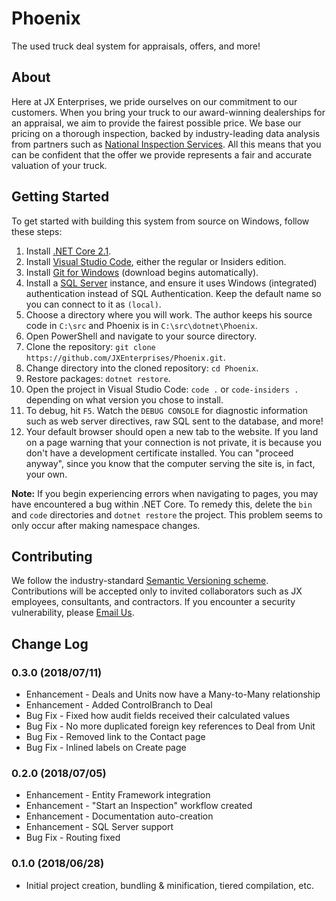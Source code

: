 # Phoenix

The used truck deal system for appraisals, offers, and more!

## About

Here at JX Enterprises, we pride ourselves on our commitment to our customers. When you bring your truck to our award-winning dealerships for an appraisal, we aim to provide the fairest possible price. We base our pricing on a thorough inspection, backed by industry-leading data analysis from partners such as [National Inspection Services](https://www.nationalinspect.com/). All this means that you can be confident that the offer we provide represents a fair and accurate valuation of your truck.

## Getting Started

To get started with building this system from source on Windows, follow these steps:

1. Install [.NET Core 2.1](https://download.microsoft.com/download/D/0/4/D04C5489-278D-4C11-9BD3-6128472A7626/dotnet-sdk-2.1.301-win-gs-x64.exe).
2. Install [Visual Studio Code](https://code.visualstudio.com/), either the regular or Insiders edition.
3. Install [Git for Windows](https://git-scm.com/download/win) (download begins automatically).
4. Install a [SQL Server](https://go.microsoft.com/fwlink/?linkid=853016) instance, and ensure it uses Windows (integrated) authentication instead of SQL Authentication. Keep the default name so you can connect to it as `(local)`.
5. Choose a directory where you will work. The author keeps his source code in `C:\src` and Phoenix is in `C:\src\dotnet\Phoenix`.
6. Open PowerShell and navigate to your source directory.
7. Clone the repository: `git clone https://github.com/JXEnterprises/Phoenix.git`.
8. Change directory into the cloned repository: `cd Phoenix`.
9. Restore packages: `dotnet restore`.
10. Open the project in Visual Studio Code: `code .` or `code-insiders .` depending on what version you chose to install.
11. To debug, hit `F5`. Watch the `DEBUG CONSOLE` for diagnostic information such as web server directives, raw SQL sent to the database, and more!
12. Your default browser should open a new tab to the website. If you land on a page warning that your connection is not private, it is because you don't have a development certificate installed. You can "proceed anyway", since you know that the computer serving the site is, in fact, your own.

**Note:** If you begin experiencing errors when navigating to pages, you may have encountered a bug within .NET Core. To remedy this, delete the `bin` and `code` directories and `dotnet restore` the project. This problem seems to only occur after making namespace changes.

## Contributing

We follow the industry-standard [Semantic Versioning scheme](https://semver.org/). Contributions will be accepted only to invited collaborators such as JX employees, consultants, and contractors. If you encounter a security vulnerability, please [Email Us](hdesk@jxe.com).

## Change Log

### 0.3.0 (2018/07/11)

* Enhancement - Deals and Units now have a Many-to-Many relationship
* Enhancement - Added ControlBranch to Deal
* Bug Fix - Fixed how audit fields received their calculated values
* Bug Fix - No more duplicated foreign key references to Deal from Unit
* Bug Fix - Removed link to the Contact page
* Bug Fix - Inlined labels on Create page

### 0.2.0 (2018/07/05)

* Enhancement - Entity Framework integration
* Enhancement - "Start an Inspection" workflow created
* Enhancement - Documentation auto-creation
* Enhancement - SQL Server support
* Bug Fix - Routing fixed

### 0.1.0 (2018/06/28)

* Initial project creation, bundling & minification, tiered compilation, etc.